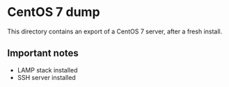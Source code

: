 # CentOS 7 dump

This directory contains an export of a CentOS 7 server, after a fresh install.

## Important notes

- LAMP stack installed
- SSH server installed

